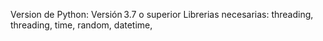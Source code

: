 Version de Python:
Versión 3.7 o superior 
Librerias necesarias:
threading,
threading, 
time,
random,
datetime,
